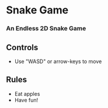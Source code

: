 # Snake Game
### An Endless 2D Snake Game

## Controls
- Use "WASD" or arrow-keys to move

## Rules
- Eat apples
- Have fun!